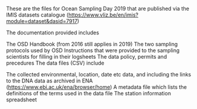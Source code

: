 These are the files for Ocean Sampling Day 2019 that are published via the IMIS datasets catalogue (https://www.vliz.be/en/imis?module=dataset&dasid=7917)

The documentation provided includes

The OSD Handbook (from 2016 still applies in 2019)
The two sampling protocols used by OSD
Instructions that were provided to the sampling scientists for filling in their logsheets
The data policy, permits and precedures
The data files (CSV) include

The collected environmental, location, date etc data, and including the links to the DNA data as archived in ENA (https://www.ebi.ac.uk/ena/browser/home)
A metadata file which lists the definitions of the terms used in the data file
The station information spreadsheet
